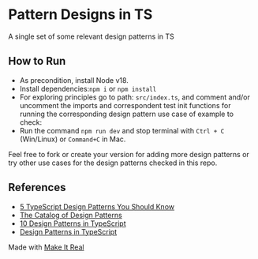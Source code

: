 # Pattern Designs in TS

A single set of some relevant design patterns in TS

## How to Run
- As precondition, install Node v18.
- Install dependencies:`npm i` or `npm install`
- For exploring principles go to path: `src/index.ts`, and comment and/or uncomment the imports and correspondent test init functions for running the corresponding design pattern use case of example to check:
- Run the command `npm run dev` and stop terminal with `Ctrl + C` (Win/Linux) or `Command+C` in Mac.

Feel free to fork or create your version for adding more design patterns or try other use cases for the design patterns checked in this repo.


## References
- [5 TypeScript Design Patterns You Should Know](https://blog.bitsrc.io/design-patterns-in-typescript-e9f84de40449)
- [The Catalog of Design Patterns](https://refactoring.guru/design-patterns/catalog)
- [10 Design Patterns in TypeScript](https://fireship.io/lessons/typescript-design-patterns/)
- [Design Patterns in TypeScript](https://sbcode.net/typescript/)
  
Made with [Make It Real](https://github.com/makeitrealcamp)
